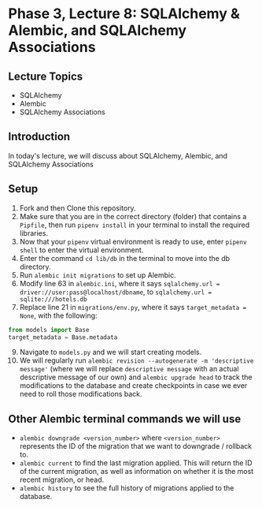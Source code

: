 # Phase 3, Lecture 8: SQLAlchemy & Alembic, and SQLAlchemy Associations

## Lecture Topics

- SQLAlchemy
- Alembic
- SQLAlchemy Associations

## Introduction

In today's lecture, we will discuss about SQLAlchemy, Alembic, and SQLAlchemy Associations

## Setup

1. Fork and then Clone this repository.
2. Make sure that you are in the correct directory (folder) that contains a `Pipfile`, then run `pipenv install` in your terminal to install the required libraries.
3. Now that your `pipenv` virtual environment is ready to use, enter `pipenv shell` to enter the virtual environment.
4. Enter the command `cd lib/db` in the terminal to move into the db directory.
5. Run `alembic init migrations` to set up Alembic.
6. Modify line 63 in `alembic.ini`, where it says `sqlalchemy.url = driver://user:pass@localhost/dbname`, to `sqlalchemy.url = sqlite:///hotels.db`
7. Replace line 21 in `migrations/env.py`, where it says `target_metadata = None`, with the following:

```py
from models import Base
target_metadata = Base.metadata
```

9. Navigate to `models.py` and we will start creating models.
10. We will regularly run `alembic revision --autogenerate -m 'descriptive message'` (where we will replace `descriptive message` with an actual descriptive message of our own) and `alembic upgrade head` to track the modifications to the database and create checkpoints in case we ever need to roll those modifications back.

## Other Alembic terminal commands we will use

- `alembic downgrade <version_number>` where `<version_number>` represents the ID of the migration that we want to downgrade / rollback to.
- `alembic current` to find the last migration applied. This will return the ID of the current migration, as well as information on whether it is the most recent migration, or head.
- `alembic history` to see the full history of migrations applied to the database.
